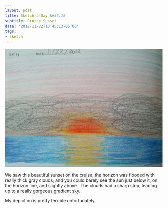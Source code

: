 ```yaml
---
layout: post
title: Sketch-a-Day &#35;15
subtitle: Cruise Sunset
date: '2012-11-22T13:45:13-05:00'
tags:
- sketch
---
```

![](/images/sketches/sad15-cruise-sunset.jpg)

We saw this beautiful sunset on the cruise, the horizon was flooded with really thick gray clouds, and you could barely see the sun just below it, on the horizon line, and slightly above.  The clouds had a sharp stop, leading up to a really gorgeous gradient sky.

My depiction is pretty terrible unfortunately.
